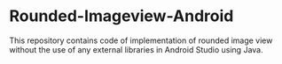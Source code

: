 # Rounded-Imageview-Android
This repository contains code of implementation of rounded image view without the use of any external libraries in Android Studio using Java.
